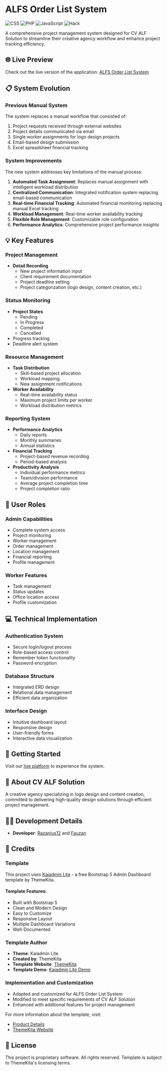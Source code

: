 # ALFS Order List System

![CSS](https://img.shields.io/badge/CSS-72.6%25-blue)
![PHP](https://img.shields.io/badge/PHP-20.1%25-purple)
![JavaScript](https://img.shields.io/badge/JavaScript-6.6%25-yellow)
![Hack](https://img.shields.io/badge/Hack-0.7%25-orange)

A comprehensive project management system designed for CV ALF Solution to streamline their creative agency workflow and enhance project tracking efficiency.

## 🌐 Live Preview
Check out the live version of the application: [ALFS Order List System](https://alfsorderlist.ct.ws/)

## 📋 System Evolution
### Previous Manual System
The system replaces a manual workflow that consisted of:
1. Project requests received through external websites
2. Project details communicated via email
3. Single worker assignments for logo design projects
4. Email-based design submission
5. Excel spreadsheet financial tracking

### System Improvements
The new system addresses key limitations of the manual process:
1. **Automated Task Assignment**: Replaces manual assignment with intelligent workload distribution
2. **Centralized Communication**: Integrated notification system replacing email-based communication
3. **Real-time Financial Tracking**: Automated financial monitoring replacing manual Excel tracking
4. **Workload Management**: Real-time worker availability tracking
5. **Flexible Role Management**: Customizable role configuration
6. **Performance Analytics**: Comprehensive project performance insights

## 💡 Key Features

### Project Management
- **Detail Recording**
  - New project information input
  - Client requirement documentation
  - Project deadline setting
  - Project categorization (logo design, content creation, etc.)

### Status Monitoring
- **Project States**
  - Pending
  - In Progress
  - Completed
  - Cancelled
- Progress tracking
- Deadline alert system

### Resource Management
- **Task Distribution**
  - Skill-based project allocation
  - Workload mapping
  - New assignment notifications
- **Worker Availability**
  - Real-time availability status
  - Maximum project limits per worker
  - Workload distribution metrics

### Reporting System
- **Performance Analytics**
  - Daily reports
  - Monthly summaries
  - Annual statistics
- **Financial Tracking**
  - Project-based revenue recording
  - Period-based analysis
- **Productivity Analysis**
  - Individual performance metrics
  - Team/division performance
  - Average project completion time
  - Project completion ratio

## 👥 User Roles

### Admin Capabilities
- Complete system access
- Project monitoring
- Worker management
- Order management
- Location management
- Financial reporting
- Profile management

### Worker Features
- Task management
- Status updates
- Office location access
- Profile customization

## 💻 Technical Implementation

### Authentication System
- Secure login/logout process
- Role-based access control
- Remember token functionality
- Password encryption

### Database Structure
- Integrated ERD design
- Relational data management
- Efficient data organization

### Interface Design
- Intuitive dashboard layout
- Responsive design
- User-friendly forms
- Interactive data visualization

## 🚀 Getting Started
Visit our [live platform](https://alfsorderlist.ct.ws/) to experience the system.

## 🏢 About CV ALF Solution
A creative agency specializing in logo design and content creation, committed to delivering high-quality design solutions through efficient project management.

## 👨‍💻 Development Details
- **Developer**: [Razanius12](https://github.com/Razanius12) and [Fauzan](https://github.com/UjungberungG432)

## 🎨 Credits

### Template
This project uses [Kaiadmin Lite](https://themekita.com/kaiadmin-lite-bootstrap-5-dashboard.html) - a free Bootstrap 5 Admin Dashboard template by ThemeKita.

#### Template Features:
- Built with Bootstrap 5
- Clean and Modern Design
- Easy to Customize
- Responsive Layout
- Multiple Dashboard Variations
- Well-Documented

### Template Author
- **Theme**: Kaiadmin Lite
- **Created by**: ThemeKita
- **Template Website**: [ThemeKita](https://themekita.com)
- **Template Demo**: [Kaiadmin Lite Demo](https://themekita.com/demo-kaiadmin-lite-bootstrap-dashboard/livepreview/demo1/)

### Implementation and Customization
- Adapted and customized for ALFS Order List System
- Modified to meet specific requirements of CV ALF Solution
- Enhanced with additional features for project management

For more information about the template, visit:
- [Product Details](https://themekita.com/kaiadmin-lite-bootstrap-5-dashboard.html)
- [ThemeKita Website](https://themekita.com)

## 📄 License
This project is proprietary software. All rights reserved.
Template is subject to ThemeKita's licensing terms.
